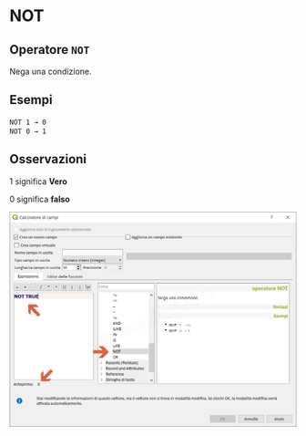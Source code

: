 # NOT

## Operatore `NOT`

Nega una condizione.

## Esempi

```text
NOT 1 → 0
NOT 0 → 1
```

## Osservazioni

1 significa **Vero**

0 significa **falso**

![](../../../.gitbook/assets/not1%20%281%29.png)

